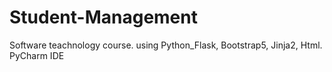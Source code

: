 # Student-Management
Software teachnology course. using Python_Flask, Bootstrap5, Jinja2, Html. PyCharm IDE
